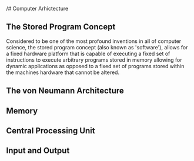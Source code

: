 /# Computer Arhictecture

## The Stored Program Concept
Considered to be one of the most profound inventions in all of computer science, the stored program concept (also known as 'software'), allows for a fixed hardware platform that is capable of executing a fixed set of instructions to execute arbitrary programs stored in memory allowing for dynamic applications as opposed to a fixed set of programs stored within the machines hardware that cannot be altered. 

## The von Neumann Architecture

## Memory

## Central Processing Unit

## Input and Output
